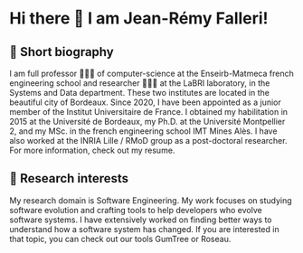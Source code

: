 # Hi there 👋 I am Jean-Rémy Falleri!

## 💼 Short biography

I am full professor 👨🏻‍🏫 of computer-science at the Enseirb-Matmeca french engineering school and researcher 👨🏻‍🔬 at the LaBRI laboratory, in the Systems and Data department. These two institutes are located in the beautiful city of Bordeaux. Since 2020, I have been appointed as a junior member of the Institut Universitaire de France. I obtained my habilitation in 2015 at the Université de Bordeaux, my Ph.D. at the Université Montpellier 2, and my MSc. in the french engineering school IMT Mines Alès. I have also worked at the INRIA Lille / RMoD group as a post-doctoral researcher. For more information, check out my resume.

## 🔎 Research interests

My research domain is Software Engineering. My work focuses on studying software evolution and crafting tools to help developers who evolve software systems. I have extensively worked on finding better ways to understand how a software system has changed. If you are interested in that topic, you can check out our tools GumTree or Roseau.
